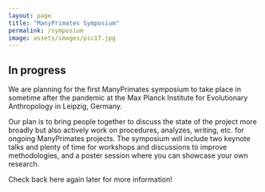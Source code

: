 ```yaml
---
layout: page
title: "ManyPrimates Symposium"
permalink: /symposium
image: assets/images/pic17.jpg
---
```


## In progress

We are planning for the first ManyPrimates symposium to take place in sometime after the pandemic at the Max Planck Institute for Evolutionary Anthropology in Leipzig, Germany.

Our plan is to bring people together to discuss the state of the project more broadly but also actively work on procedures, analyzes, writing, etc. for ongoing ManyPrimates projects. The symposium will include two keynote talks and plenty of time for workshops and discussions to improve methodologies, and a poster session where you can showcase your own research.

Check back here again later for more information!